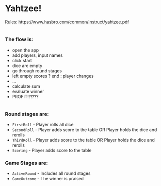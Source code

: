 # Yahtzee!

Rules: https://www.hasbro.com/common/instruct/yahtzee.pdf

#
### The flow is:

- open the app
- add players, input names
- click start
- dice are empty
- go through round stages
- left empty scores ? end : player changes
- ...
- calculate sum
- evaluate winner
- PROFIT!?!???

#
### Round stages are:

- `FirstRoll` - Player rolls all dice
- `SecondRoll` - Player adds score to the table OR Player holds the dice and rerolls
- `ThirdRoll` - Player adds score to the table OR Player holds the dice and rerolls
- `Scoring` - Player adds score to the table

### Game Stages are:

- `ActiveRound` - Includes all round stages
- `GameOutcome` - The winner is praised